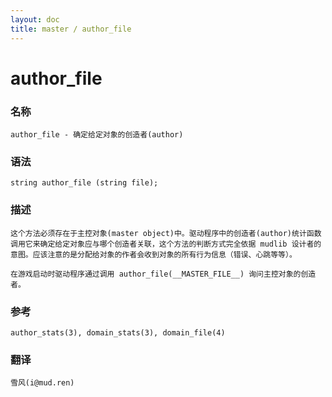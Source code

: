 ```yaml
---
layout: doc
title: master / author_file
---
```

# author_file

### 名称

    author_file - 确定给定对象的创造者(author)

### 语法

    string author_file (string file);

### 描述

    这个方法必须存在于主控对象(master object)中。驱动程序中的创造者(author)统计函数调用它来确定给定对象应与哪个创造者关联，这个方法的判断方式完全依据 mudlib 设计者的意图。应该注意的是分配给对象的作者会收到对象的所有行为信息（错误、心跳等等）。

    在游戏启动时驱动程序通过调用 author_file(__MASTER_FILE__) 询问主控对象的创造者。

### 参考

    author_stats(3), domain_stats(3), domain_file(4)

### 翻译

    雪风(i@mud.ren)
